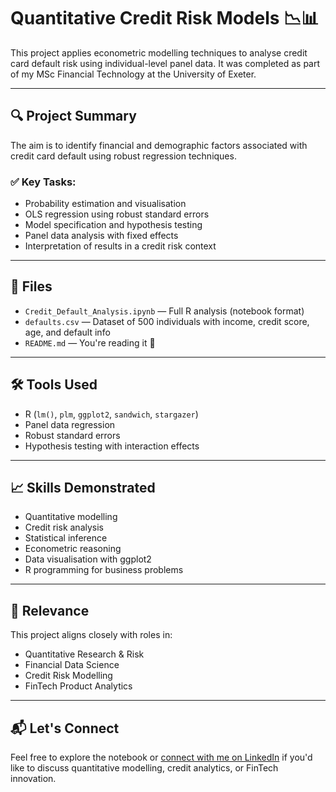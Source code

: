 # Quantitative Credit Risk Models 📉📊

This project applies econometric modelling techniques to analyse credit card default risk using individual-level panel data. It was completed as part of my MSc Financial Technology at the University of Exeter.

---

## 🔍 Project Summary

The aim is to identify financial and demographic factors associated with credit card default using robust regression techniques.

### ✅ Key Tasks:
- Probability estimation and visualisation
- OLS regression using robust standard errors
- Model specification and hypothesis testing
- Panel data analysis with fixed effects
- Interpretation of results in a credit risk context

---

## 📂 Files

- `Credit_Default_Analysis.ipynb` — Full R analysis (notebook format)
- `defaults.csv` — Dataset of 500 individuals with income, credit score, age, and default info
- `README.md` — You're reading it 🙂

---

## 🛠 Tools Used
- R (`lm()`, `plm`, `ggplot2`, `sandwich`, `stargazer`)
- Panel data regression
- Robust standard errors
- Hypothesis testing with interaction effects

---

## 📈 Skills Demonstrated
- Quantitative modelling
- Credit risk analysis
- Statistical inference
- Econometric reasoning
- Data visualisation with ggplot2
- R programming for business problems

---

## 💼 Relevance
This project aligns closely with roles in:
- Quantitative Research & Risk
- Financial Data Science
- Credit Risk Modelling
- FinTech Product Analytics

---

## 📬 Let's Connect
Feel free to explore the notebook or [connect with me on LinkedIn](https://www.linkedin.com/in/guneyhankaankursat) if you'd like to discuss quantitative modelling, credit analytics, or FinTech innovation. 
